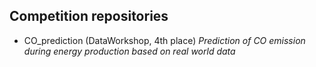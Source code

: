 ## Competition repositories
* CO_prediction (DataWorkshop, 4th place)
 _Prediction of CO emission during energy production based on real world data_